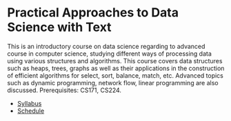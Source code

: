 Practical Approaches to Data Science with Text
=====

This is an introductory course on data science regarding to   advanced course in computer science, studying different ways of processing data using various structures and algorithms. This course covers data structures such as heaps, trees, graphs as well as their applications in the construction of efficient algorithms for select, sort, balance, match, etc. Advanced topics such as dynamic programming, network flow, linear programming are also discussed. Prerequisites: CS171, CS224.

* [Syllabus](../../wiki/Syllabus)
* [Schedule](../../wiki/Schedule)
